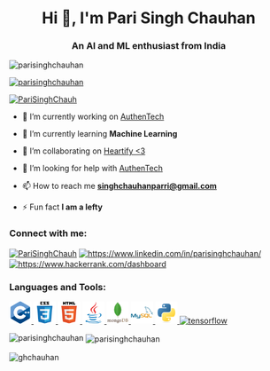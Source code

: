 <h1 align="center">Hi 👋, I'm Pari Singh Chauhan</h1>
<h3 align="center">An AI and ML enthusiast from India</h3>

<p align="left"> <img src="https://komarev.com/ghpvc/?username=parisinghchauhan&label=Profile%20views&color=0e75b6&style=flat" alt="parisinghchauhan" /> </p>

<p align="left"> <a href="https://github.com/ryo-ma/github-profile-trophy"><img src="https://github-profile-trophy.vercel.app/?username=parisinghchauhan" alt="parisinghchauhan" /></a> </p>

<p align="left"> <a href="https://twitter.com/PariSinghChauh" target="blank"><img src="https://img.shields.io/twitter/follow/PariSinghChauh?logo=twitter&style=for-the-badge" alt="PariSinghChauh" /></a> </p>

- 🔭 I’m currently working on [AuthenTech](https://github.com/Parisinghchauhan/Authentic)

- 🌱 I’m currently learning **Machine Learning**

- 👯 I’m collaborating on [Heartify <3](https://github.com/Parisinghchauhan/Heartify)

- 🤝 I’m looking for help with [AuthenTech](https://github.com/Parisinghchauhan/Authentic)

- 📫 How to reach me **singhchauhanparri@gmail.com**

- ⚡ Fun fact **I am a lefty**

<h3 align="left">Connect with me:</h3>
<p align="left">
<a href="https://twitter.com/PariSinghChauh" target="blank"><img align="center" src="https://raw.githubusercontent.com/rahuldkjain/github-profile-readme-generator/master/src/images/icons/Social/twitter.svg" alt="PariSinghChauh" height="30" width="40" /></a>
<a href="https://www.linkedin.com/in/parisinghchauhan/" target="blank"><img align="center" src="https://raw.githubusercontent.com/rahuldkjain/github-profile-readme-generator/master/src/images/icons/Social/linked-in-alt.svg" alt="https://www.linkedin.com/in/parisinghchauhan/" height="30" width="40" /></a>
<a href="https://www.hackerrank.com/https://www.hackerrank.com/dashboard" target="blank"><img align="center" src="https://raw.githubusercontent.com/rahuldkjain/github-profile-readme-generator/master/src/images/icons/Social/hackerrank.svg" alt="https://www.hackerrank.com/dashboard" height="30" width="40" /></a>
</p>

<h3 align="left">Languages and Tools:</h3>
<p align="left"> <a href="https://www.w3schools.com/cpp/" target="_blank" rel="noreferrer"> <img src="https://raw.githubusercontent.com/devicons/devicon/master/icons/cplusplus/cplusplus-original.svg" alt="cplusplus" width="40" height="40"/> </a> <a href="https://www.w3schools.com/css/" target="_blank" rel="noreferrer"> <img src="https://raw.githubusercontent.com/devicons/devicon/master/icons/css3/css3-original-wordmark.svg" alt="css3" width="40" height="40"/> </a> <a href="https://www.w3.org/html/" target="_blank" rel="noreferrer"> <img src="https://raw.githubusercontent.com/devicons/devicon/master/icons/html5/html5-original-wordmark.svg" alt="html5" width="40" height="40"/> </a> <a href="https://www.java.com" target="_blank" rel="noreferrer"> <img src="https://raw.githubusercontent.com/devicons/devicon/master/icons/java/java-original.svg" alt="java" width="40" height="40"/> </a> <a href="https://www.mongodb.com/" target="_blank" rel="noreferrer"> <img src="https://raw.githubusercontent.com/devicons/devicon/master/icons/mongodb/mongodb-original-wordmark.svg" alt="mongodb" width="40" height="40"/> </a> <a href="https://www.mysql.com/" target="_blank" rel="noreferrer"> <img src="https://raw.githubusercontent.com/devicons/devicon/master/icons/mysql/mysql-original-wordmark.svg" alt="mysql" width="40" height="40"/> </a> <a href="https://www.python.org" target="_blank" rel="noreferrer"> <img src="https://raw.githubusercontent.com/devicons/devicon/master/icons/python/python-original.svg" alt="python" width="40" height="40"/> </a> <a href="https://www.tensorflow.org" target="_blank" rel="noreferrer"> <img src="https://www.vectorlogo.zone/logos/tensorflow/tensorflow-icon.svg" alt="tensorflow" width="40" height="40"/> </a> </p>

<p><img align="left" src="https://github-readme-stats.vercel.app/api/top-langs?username=parisinghchauhan&show_icons=true&locale=en&layout=compact" alt="parisinghchauhan" /></p>

<p>&nbsp;<img align="center" src="https://github-readme-stats.vercel.app/api?username=parisinghchauhan&show_icons=true&locale=en" alt="parisinghchauhan" /></p>

<p><img align="center" src="https://github-readme-streak-stats.herokuapp.com/?user=ghchauhan&" alt="ghchauhan" /></p>
